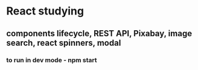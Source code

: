 # React studying
## components lifecycle, REST API, Pixabay, image search, react spinners, modal
### to run in dev mode - npm start

